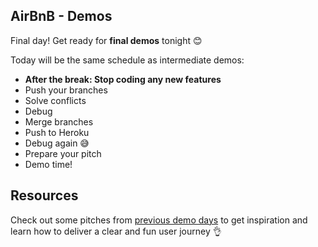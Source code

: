 ## AirBnB - Demos

Final day! Get ready for **final demos** tonight 😊

Today will be the same schedule as intermediate demos:

- **After the break: Stop coding any new features**
- Push your branches
- Solve conflicts
- Debug
- Merge branches
- Push to Heroku
- Debug again 😅
- Prepare your pitch
- Demo time!


## Resources

Check out some pitches from [previous demo days](https://www.youtube.com/playlist?list=PLkbmdtbypn7R_BN6nFX-XZc7uDyMSxhye) to get inspiration and learn how to deliver a clear and fun user journey 👌

